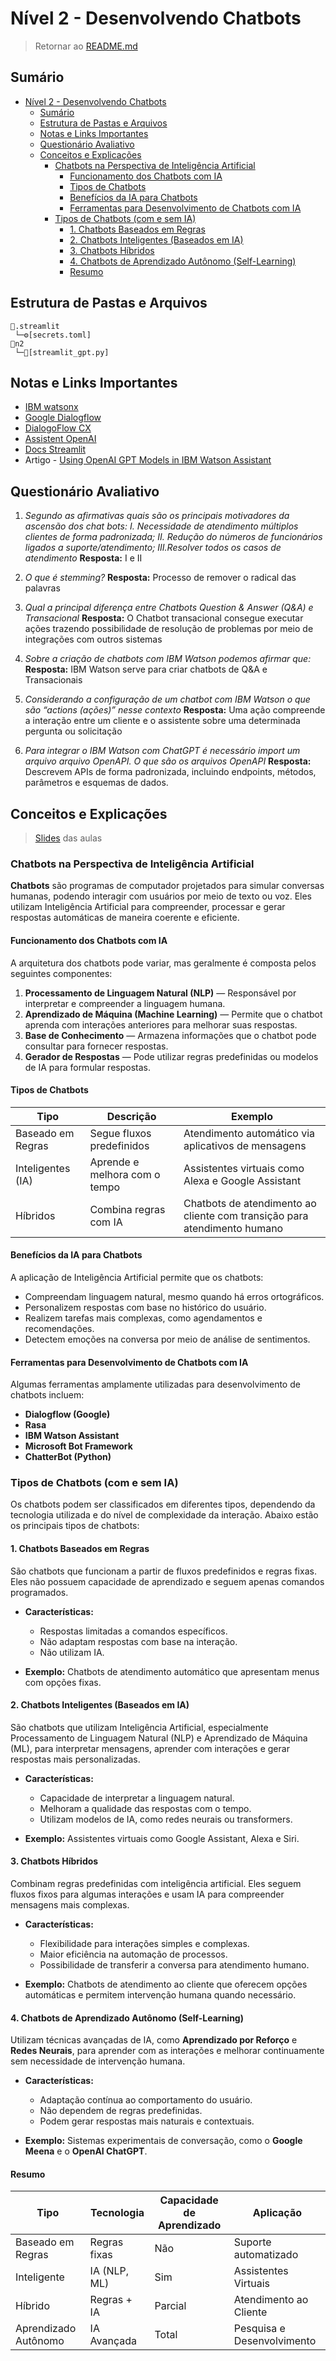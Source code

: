 # Nível 2 - Desenvolvendo Chatbots

> Retornar ao [README.md](../../../README.md)

## Sumário

- [Nível 2 - Desenvolvendo Chatbots](#nível-2---desenvolvendo-chatbots)
  - [Sumário](#sumário)
  - [Estrutura de Pastas e Arquivos](#estrutura-de-pastas-e-arquivos)
  - [Notas e Links Importantes](#notas-e-links-importantes)
  - [Questionário Avaliativo](#questionário-avaliativo)
  - [Conceitos e Explicações](#conceitos-e-explicações)
    - [Chatbots na Perspectiva de Inteligência Artificial](#chatbots-na-perspectiva-de-inteligência-artificial)
      - [Funcionamento dos Chatbots com IA](#funcionamento-dos-chatbots-com-ia)
      - [Tipos de Chatbots](#tipos-de-chatbots)
      - [Benefícios da IA para Chatbots](#benefícios-da-ia-para-chatbots)
      - [Ferramentas para Desenvolvimento de Chatbots com IA](#ferramentas-para-desenvolvimento-de-chatbots-com-ia)
    - [Tipos de Chatbots (com e sem IA)](#tipos-de-chatbots-com-e-sem-ia)
      - [1. Chatbots Baseados em Regras](#1-chatbots-baseados-em-regras)
      - [2. Chatbots Inteligentes (Baseados em IA)](#2-chatbots-inteligentes-baseados-em-ia)
      - [3. Chatbots Híbridos](#3-chatbots-híbridos)
      - [4. Chatbots de Aprendizado Autônomo (Self-Learning)](#4-chatbots-de-aprendizado-autônomo-self-learning)
      - [Resumo](#resumo)

## Estrutura de Pastas e Arquivos

```plaintext
📁.streamlit
 └─⚙️[secrets.toml]
📁n2
 └─🐍[streamlit_gpt.py]
```

## Notas e Links Importantes

- [IBM watsonx](https://dataplatform.cloud.ibm.com/wx/)
- [Google Dialogflow](https://dialogflow.cloud.google.com/)
- [DialogoFlow CX](https://dialogflow.cloud.google.com/cx/projects)
- [Assistent OpenAI](https://platform.openai.com/docs/assistants/overview)
- [Docs Streamlit](https://docs.streamlit.io/develop/tutorials/chat-and-llm-apps/build-conversational-apps)
- Artigo - [Using OpenAI GPT Models in IBM Watson Assistant](https://medium.com/@julian.kamil/using-openai-gpt-models-in-ibm-watson-assistant-350e19c25205)

## Questionário Avaliativo

1. *Segundo as afirmativas quais são os principais motivadores da ascensão dos chat bots: I. Necessidade de atendimento múltiplos clientes de forma padronizada; II. Redução do números de funcionários ligados a suporte/atendimento; III.Resolver todos os casos de atendimento* **Resposta:** I e II

2. *O que é stemming?* **Resposta:** Processo de remover o radical das palavras

3. *Qual a principal diferença entre Chatbots Question & Answer (Q&A) e Transacional* **Resposta:** O Chatbot transacional consegue executar ações trazendo possibilidade de resolução de problemas por meio de integrações com outros sistemas

4. *Sobre a criação de chatbots com IBM Watson podemos afirmar que:* **Resposta:** IBM Watson serve para criar chatbots de Q&A e Transacionais

5. *Considerando a configuração de um chatbot com IBM Watson o que são “actions (ações)” nesse contexto* **Resposta:** Uma ação compreende a interação entre um cliente e o assistente sobre uma determinada pergunta ou solicitação

6. *Para integrar o IBM Watson com ChatGPT é necessário import um arquivo arquivo OpenAPI. O que são os arquivos OpenAPI* **Resposta:** Descrevem APIs de forma padronizada, incluindo endpoints, métodos, parâmetros e esquemas de dados.

## Conceitos e Explicações

> [Slides](../pdf/n2.pdf) das aulas

### Chatbots na Perspectiva de Inteligência Artificial

**Chatbots** são programas de computador projetados para simular conversas humanas, podendo interagir com usuários por meio de texto ou voz. Eles utilizam Inteligência Artificial para compreender, processar e gerar respostas automáticas de maneira coerente e eficiente.

#### Funcionamento dos Chatbots com IA

A arquitetura dos chatbots pode variar, mas geralmente é composta pelos seguintes componentes:

1. **Processamento de Linguagem Natural (NLP)** — Responsável por interpretar e compreender a linguagem humana.
2. **Aprendizado de Máquina (Machine Learning)** — Permite que o chatbot aprenda com interações anteriores para melhorar suas respostas.
3. **Base de Conhecimento** — Armazena informações que o chatbot pode consultar para fornecer respostas.
4. **Gerador de Respostas** — Pode utilizar regras predefinidas ou modelos de IA para formular respostas.

#### Tipos de Chatbots

| Tipo                    | Descrição                          | Exemplo                     |
|--------------------------|---------------------------------------|-----------------------------|
| Baseado em Regras       | Segue fluxos predefinidos           | Atendimento automático via aplicativos de mensagens |
| Inteligentes (IA)        | Aprende e melhora com o tempo       | Assistentes virtuais como Alexa e Google Assistant |
| Híbridos                | Combina regras com IA              | Chatbots de atendimento ao cliente com transição para atendimento humano |

#### Benefícios da IA para Chatbots

A aplicação de Inteligência Artificial permite que os chatbots:

- Compreendam linguagem natural, mesmo quando há erros ortográficos.
- Personalizem respostas com base no histórico do usuário.
- Realizem tarefas mais complexas, como agendamentos e recomendações.
- Detectem emoções na conversa por meio de análise de sentimentos.

#### Ferramentas para Desenvolvimento de Chatbots com IA

Algumas ferramentas amplamente utilizadas para desenvolvimento de chatbots incluem:

- **Dialogflow (Google)**
- **Rasa**
- **IBM Watson Assistant**
- **Microsoft Bot Framework**
- **ChatterBot (Python)**

### Tipos de Chatbots (com e sem IA)

Os chatbots podem ser classificados em diferentes tipos, dependendo da tecnologia utilizada e do nível de complexidade da interação. Abaixo estão os principais tipos de chatbots:

#### 1. Chatbots Baseados em Regras

São chatbots que funcionam a partir de fluxos predefinidos e regras fixas. Eles não possuem capacidade de aprendizado e seguem apenas comandos programados.

- **Características:**
  - Respostas limitadas a comandos específicos.
  - Não adaptam respostas com base na interação.
  - Não utilizam IA.
  
- **Exemplo:** Chatbots de atendimento automático que apresentam menus com opções fixas.

#### 2. Chatbots Inteligentes (Baseados em IA)

São chatbots que utilizam Inteligência Artificial, especialmente Processamento de Linguagem Natural (NLP) e Aprendizado de Máquina (ML), para interpretar mensagens, aprender com interações e gerar respostas mais personalizadas.

- **Características:**
  - Capacidade de interpretar a linguagem natural.
  - Melhoram a qualidade das respostas com o tempo.
  - Utilizam modelos de IA, como redes neurais ou transformers.

- **Exemplo:** Assistentes virtuais como Google Assistant, Alexa e Siri.

#### 3. Chatbots Híbridos

Combinam regras predefinidas com inteligência artificial. Eles seguem fluxos fixos para algumas interações e usam IA para compreender mensagens mais complexas.

- **Características:**
  - Flexibilidade para interações simples e complexas.
  - Maior eficiência na automação de processos.
  - Possibilidade de transferir a conversa para atendimento humano.

- **Exemplo:** Chatbots de atendimento ao cliente que oferecem opções automáticas e permitem intervenção humana quando necessário.

#### 4. Chatbots de Aprendizado Autônomo (Self-Learning)

Utilizam técnicas avançadas de IA, como **Aprendizado por Reforço** e **Redes Neurais**, para aprender com as interações e melhorar continuamente sem necessidade de intervenção humana.

- **Características:**
  - Adaptação contínua ao comportamento do usuário.
  - Não dependem de regras predefinidas.
  - Podem gerar respostas mais naturais e contextuais.

- **Exemplo:** Sistemas experimentais de conversação, como o **Google Meena** e o **OpenAI ChatGPT**.

#### Resumo

| Tipo                         | Tecnologia           | Capacidade de Aprendizado | Aplicação               |
|-------------------------------|---------------------|--------------------------|-------------------------|
| Baseado em Regras            | Regras fixas       | Não                     | Suporte automatizado    |
| Inteligente                  | IA (NLP, ML)       | Sim                    | Assistentes Virtuais    |
| Híbrido                      | Regras + IA        | Parcial                | Atendimento ao Cliente  |
| Aprendizado Autônomo          | IA Avançada        | Total                 | Pesquisa e Desenvolvimento |
